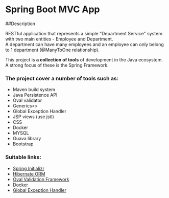 Spring Boot MVC App
================

##Description 

RESTful application that represents a simple "Department Service" system with two main entities - Employee and Department.
<br />
A department can have many employees  and an employee can only belong to 1 department (@ManyToOne relationship).
<br />

This project is **a collection of tools** of development in the Java ecosystem.
A strong focus of these is the Spring Framework.
<br />

### The project cover a number of tools such as:
- Maven build system
- Java Persistence API
- Oval validator
- Generics<>
- Global Exception Handler
- JSP views (use jstl)
- CSS
- Docker
- MYSQL
- Guava library
- Bootstrap

### Suitable links:
- [Spring Initializr](https://start.spring.io/)
- [Hibernate ORM](https://hibernate.org/)
- [Oval Validation Framework](https://sebthom.github.io/oval/USERGUIDE.html)
- [Docker](https://docs.docker.com/)
- [Global Exception Handler](https://www.baeldung.com/exception-handling-for-rest-with-spring)


